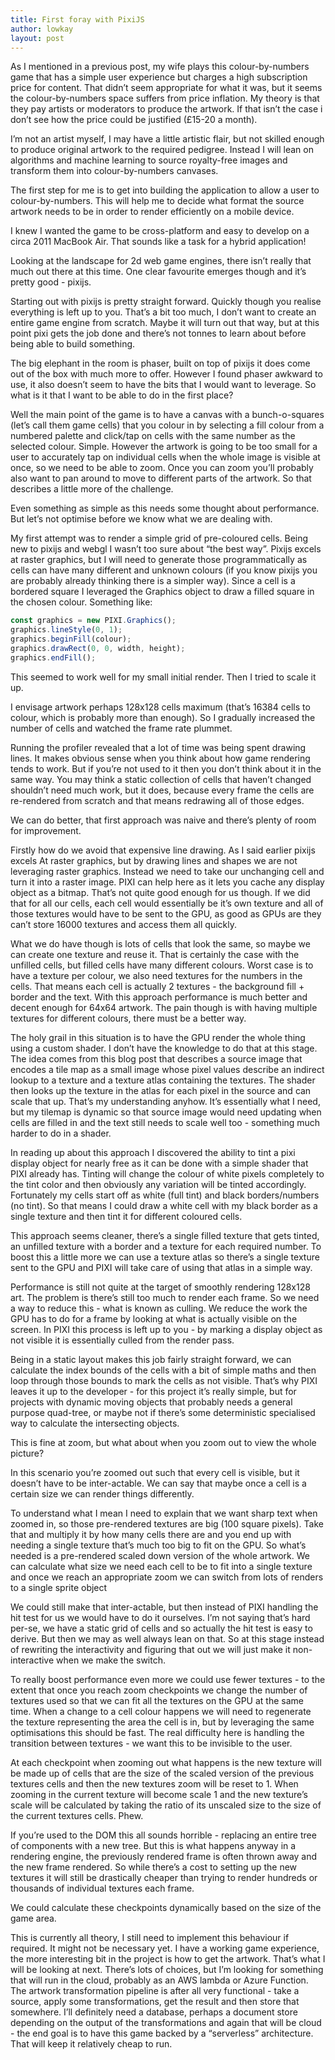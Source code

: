 ```yaml
---
title: First foray with PixiJS
author: lowkay
layout: post
---
```


As I mentioned in a previous post, my wife plays this colour-by-numbers game that has a simple user experience but charges a high subscription price for content. That didn’t seem appropriate for what it was, but it seems the colour-by-numbers space suffers from price inflation. My theory is that they pay artists or moderators to produce the artwork. If that isn’t the case i don’t see how the price could be justified (£15-20 a month).

I’m not an artist myself, I may have a little artistic flair, but not skilled enough to produce original artwork to the required pedigree. Instead I will lean on algorithms and machine learning to source royalty-free images and transform them into colour-by-numbers canvases.

The first step for me is to get into building the application to allow a user to colour-by-numbers. This will help me to decide what format the source artwork needs to be in order to render efficiently on a mobile device.

<!--more-->

I knew I wanted the game to be cross-platform and easy to develop on a circa 2011 MacBook Air. That sounds like a task for a hybrid application!

Looking at the landscape for 2d web game engines, there isn’t really that much out there at this time. One clear favourite emerges though and it’s pretty good - pixijs.

Starting out with pixijs is pretty straight forward. Quickly though you realise everything is left up to you. That’s a bit too much, I don’t want to create an entire game engine from scratch. Maybe it will turn out that way, but at this point pixi gets the job done and there’s not tonnes to learn about before being able to build something.

The big elephant in the room is phaser, built on top of pixijs it does come out of the box with much more to offer. However I found phaser awkward to use, it also doesn’t seem to have the bits that I would want to leverage. So what is it that I want to be able to do in the first place?

Well the main point of the game is to have a canvas with a bunch-o-squares (let’s call them game cells) that you colour in by selecting a fill colour from a numbered palette and click/tap on cells with the same number as the selected colour. Simple. However the artwork is going to be too small for a user to accurately tap on individual cells when the whole image is visible at once, so we need to be able to zoom. Once you can zoom you’ll probably also want to pan around to move to different parts of the artwork. So that describes a little more of the challenge.

Even something as simple as this needs some thought about performance. But let’s not optimise before we know what we are dealing with.

My first attempt was to render a simple grid of pre-coloured cells. Being new to pixijs and webgl I wasn’t too sure about “the best way”. Pixijs excels at raster graphics, but I will need to generate those programmatically as cells can have many different and unknown colours (if you know pixijs you are probably already thinking there is a simpler way). Since a cell is a bordered square I leveraged the Graphics object to draw a filled square in the chosen colour. Something like:

```js
const graphics = new PIXI.Graphics();
graphics.lineStyle(0, 1);
graphics.beginFill(colour);
graphics.drawRect(0, 0, width, height);
graphics.endFill();
```

This seemed to work well for my small initial render. Then I tried to scale it up.

I envisage artwork perhaps 128x128 cells maximum (that’s 16384 cells to colour, which is probably more than enough). So I gradually increased the number of cells and watched the frame rate plummet.

Running the profiler revealed that a lot of time was being spent drawing lines. It makes obvious sense when you think about how game rendering tends to work. But if you’re not used to it then you don’t think about it in the same way. You may think a static collection of cells that haven’t changed shouldn’t need much work, but it does, because every frame the cells are re-rendered from scratch and that means redrawing all of those edges.

We can do better, that first approach was naive and there’s plenty of room for improvement.

Firstly how do we avoid that expensive line drawing. As I said earlier pixijs excels At raster graphics, but by drawing lines and shapes we are not leveraging raster graphics. Instead we need to take our unchanging cell and turn it into a raster image. PIXI can help here as it lets you cache any display object as a bitmap. That’s not quite good enough for us though. If we did that for all our cells, each cell would essentially be it’s own texture and all of those textures would have to be sent to the GPU, as good as GPUs are they can’t store 16000 textures and access them all quickly.

What we do have though is lots of cells that look the same, so maybe we can create one texture and reuse it. That is certainly the case with the unfilled cells, but filled cells have many different colours. Worst case is to have a texture per colour, we also need textures for the numbers in the cells. That means each cell is actually 2 textures - the background fill + border and the text. With this approach performance is much better and decent enough for 64x64 artwork. The pain though is with having multiple textures for different colours, there must be a better way.

The holy grail in this situation is to have the GPU render the whole thing using a custom shader. I don’t have the knowledge to do that at this stage. The idea comes from this blog post that describes a source image that encodes a tile map as a small image whose pixel values describe an indirect lookup to a texture and a texture atlas containing the textures. The shader then looks up the texture in the atlas for each pixel in the source and can scale that up. That’s my understanding anyhow. It’s essentially what I need, but my tilemap is dynamic so that source image would need updating when cells are filled in and the text still needs to scale well too - something much harder to do in a shader.

In reading up about this approach I discovered the ability to tint a pixi display object for nearly free as it can be done with a simple shader that PIXI already has. Tinting will change the colour of white pixels completely to the tint color and then obviously any variation will be tinted accordingly. Fortunately my cells start off as white (full tint) and black borders/numbers (no tint). So that means I could draw a white cell with my black border as a single texture and then tint it for different coloured cells.

This approach seems cleaner, there’s a single filled texture that gets tinted, an unfilled texture with a border and a texture for each required number. To boost this a little more we can use a texture atlas so there’s a single texture sent to the GPU and PIXI will take care of using that atlas in a simple way.

Performance is still not quite at the target of smoothly rendering 128x128 art. The problem is there’s still too much to render each frame. So we need a way to reduce this - what is known as culling. We reduce the work the GPU has to do for a frame by looking at what is actually visible on the screen. In PIXI this process is left up to you - by marking a display object as not visible it is essentially culled from the render pass.

Being in a static layout makes this job fairly straight forward, we can calculate the index bounds of the cells with a bit of simple maths and then loop through those bounds to mark the cells as not visible. That’s why PIXI leaves it up to the developer - for this project it’s really simple, but for projects with dynamic moving objects that probably needs a general purpose quad-tree, or maybe not if there’s some deterministic specialised way to calculate the intersecting objects.

This is fine at zoom, but what about when you zoom out to view the whole picture?

In this scenario you’re zoomed out such that every cell is visible, but it doesn’t have to be inter-actable. We can say that maybe once a cell is a certain size we can render things differently.

To understand what I mean I need to explain that we want sharp text when zoomed in, so those pre-rendered textures are big (100 square pixels). Take that and multiply it by how many cells there are and you end up with needing a single texture that’s much too big to fit on the GPU. So what’s needed is a pre-rendered scaled down version of the whole artwork. We can calculate what size we need each cell to be to fit into a single texture and once we reach an appropriate zoom we can switch from lots of renders to a single sprite object

We could still make that inter-actable, but then instead of PIXI handling the hit test for us we would have to do it ourselves. I’m not saying that’s hard per-se, we have a static grid of cells and so actually the hit test is easy to derive. But then we may as well always lean on that. So at this stage
instead of rewriting the interactivity and figuring that out we will just make it non-interactive when we make the switch.

To really boost performance even more we could use fewer textures - to the extent that once you reach zoom checkpoints we change the number of textures used so that we can fit all the textures on the GPU at the same time. When a change to a cell colour happens we will need to regenerate the texture representing the area the cell is in, but by leveraging the same optimisations this should be fast. The real difficulty here is handling the transition between textures - we want this to be invisible to the user.

At each checkpoint when zooming out what happens is the new texture will be made up of cells that are the size of the scaled version of the previous textures cells and then the new textures zoom will be reset to 1. When zooming in the current texture will become scale 1 and the new texture’s scale will be calculated by taking the ratio of its unscaled size to the size of the current textures cells. Phew.

If you’re used to the DOM this all sounds horrible - replacing an entire tree of components with a new tree. But this is what happens anyway in a rendering engine, the previously rendered frame is often thrown away and the new frame rendered. So while there’s a cost to setting up the new textures it will still be drastically cheaper than trying to render hundreds or thousands of individual textures each frame.

We could calculate these checkpoints dynamically based on the size of the game area.

This is currently all theory, I still need to implement this behaviour if required. It might not be necessary yet. I have a working game experience, the more interesting bit in the project is how to get the artwork. That’s what I will be looking at next. There’s lots of choices, but I’m looking for something that will run in the cloud, probably as an AWS lambda or Azure Function. The artwork transformation pipeline is after all very functional - take a source, apply some transformations, get the result and then store that somewhere. I’ll definitely need a database, perhaps a document store depending on the output of the transformations and again that will be cloud - the end goal is to have this game backed by a “serverless” architecture. That will keep it relatively cheap to run.